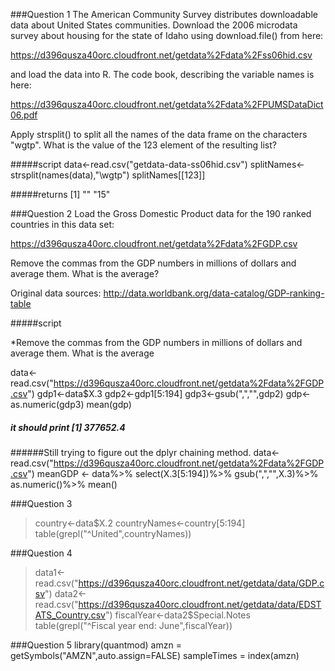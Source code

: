 ###Question 1
The American Community Survey distributes downloadable data about United States communities. Download the 2006 microdata survey about housing for the state of Idaho using download.file() from here: 

https://d396qusza40orc.cloudfront.net/getdata%2Fdata%2Fss06hid.csv 

and load the data into R. The code book, describing the variable names is here: 

https://d396qusza40orc.cloudfront.net/getdata%2Fdata%2FPUMSDataDict06.pdf 

Apply strsplit() to split all the names of the data frame on the characters "wgtp". What is the value of the 123 element of the resulting list?

#####script
data<-read.csv("getdata-data-ss06hid.csv")
splitNames<-strsplit(names(data),"\\wgtp")
splitNames[[123]]

#####returns [1] ""   "15"

###Question 2
Load the Gross Domestic Product data for the 190 ranked countries in this data set: 

https://d396qusza40orc.cloudfront.net/getdata%2Fdata%2FGDP.csv 

Remove the commas from the GDP numbers in millions of dollars and average them. What is the average? 

Original data sources: http://data.worldbank.org/data-catalog/GDP-ranking-table

#####script

*Remove the commas from the GDP numbers in millions of dollars and average them. What is the average

data<-read.csv("https://d396qusza40orc.cloudfront.net/getdata%2Fdata%2FGDP.csv")
gdp1<-data$X.3
gdp2<-gdp1[5:194]
gdp3<-gsub(",","",gdp2)
gdp<-as.numeric(gdp3)
mean(gdp)
##### it should print [1] 377652.4

######Still trying to figure out the dplyr chaining method.
 data<-read.csv("https://d396qusza40orc.cloudfront.net/getdata%2Fdata%2FGDP.csv")
 meanGDP <- 
 data%>%
 select(X.3[5:194])%>%
 gsub(",","",X.3)%>%
 as.numeric()%>%
 mean()

###Question 3
> country<-data$X.2
> countryNames<-country[5:194]
> table(grepl("^United",countryNames))


###Question 4 
> data1<-read.csv("https://d396qusza40orc.cloudfront.net/getdata/data/GDP.csv")
> data2<-read.csv("https://d396qusza40orc.cloudfront.net/getdata/data/EDSTATS_Country.csv")
> fiscalYear<-data2$Special.Notes
> table(grepl("^Fiscal year end: June",fiscalYear))

###Question 5
library(quantmod)
amzn = getSymbols("AMZN",auto.assign=FALSE)
sampleTimes = index(amzn) 

